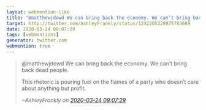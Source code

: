 ```yaml
---
layout: webmention-like
title: "@matthewjdowd We can bring back the economy. We can’t bring back dead people. This rhetoric is pouring fuel on the flames of a party who doesn’t care about anything but profit."
target: http://twitter.com/AshleyFrankly/status/1242205329875783689
date: 2020-03-24 09:07:29
tags: [webmentions]
generator: twitter.com
webmention: true
---
```




<blockquote class="external-citation">
  <p>
    @matthewjdowd We can bring back the economy. We can’t bring back dead people. 

This rhetoric is pouring fuel on the flames of a party who doesn’t care about anything but profit.
  </p>
  <cite>‒<span class="p-author p-name">AshleyFrankly</span>
    on
    <a href="http://twitter.com/AshleyFrankly/status/1242205329875783689" rel="external nofollow" target="_blank">2020-03-24 09:07:29</a>
  </cite>
</blockquote>



